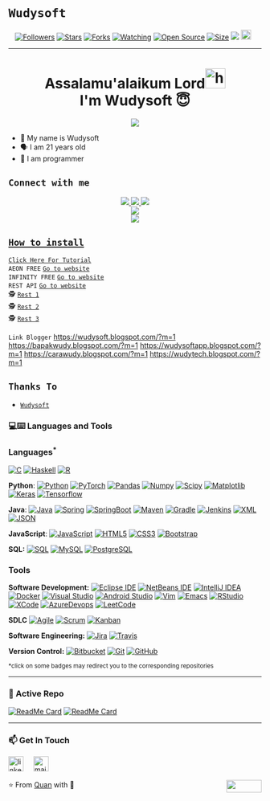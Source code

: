 # ```Wudysoft```
<p align="center">
<a href="https://github.com/AyGemuy/followers"><img title="Followers" src="https://img.shields.io/github/followers/AyGemuy?color=red&style=flat-square"></a>
<a href="https://github.com/AyGemuy/AyGemuy/stargazers/"><img title="Stars" src="https://img.shields.io/github/stars/AyGemuy/AyGemuy?color=blue&style=flat-square"></a>
<a href="https://github.com/AyGemuy/AyGemuy/network/members"><img title="Forks" src="https://img.shields.io/github/forks/AyGemuy/AyGemuy?color=red&style=flat-square"></a>
<a href="https://github.com/AyGemuy/AyGemuy/watchers"><img title="Watching" src="https://img.shields.io/github/watchers/AyGemuy/AyGemuy?label=Watchers&color=blue&style=flat-square"></a>
<a href="https://github.com/AyGemuy/AyGemuy"><img title="Open Source" src="https://badges.frapsoft.com/os/v2/open-source.svg?v=103"></a>
<a href="https://github.com/AyGemuy/AyGemuy/"><img title="Size" src="https://img.shields.io/github/repo-size/AyGemuy/AyGemuy?style=flat-square&color=green"></a>
<a href="https://hits.seeyoufarm.com"><img src="https://hits.seeyoufarm.com/api/count/incr/badge.svg?url=https%3A%2F%2Fgithub.com%2FAyGemuy%2FAyGemuy&count_bg=%2379C83D&title_bg=%23555555&icon=probot.svg&icon_color=%2300FF6D&title=hits&edge_flat=false"/></a>
<a href="https://github.com/AyGemuy/AyGemuy/graphs/commit-activity"><img height="20" src="https://img.shields.io/badge/Maintained%3F-yes-green.svg"></a>&nbsp;&nbsp;
</p>
<p align='center'>
    </p>

-------
<h1 align="center">Assalamu'alaikum Lord<img src="https://user-images.githubusercontent.com/1303154/88677602-1635ba80-d120-11ea-84d8-d263ba5fc3c0.gif" width="40px" alt="hi"><br>I'm Wudysoft 😇 </h1>
<p align="center">
  <img src="https://i.pinimg.com/736x/8a/c5/18/8ac5183b841fb608516a588ca29c4439.jpg" /></>
</p>

- 👼 My name is Wudysoft 
- 🗣️ I am 21 years old 
- 🔭 I am programmer

## ```Connect with me```
<p align="center">
  <a href="https://wa.me/6282195322106"><img src="https://img.shields.io/badge/WhatsApp-25D366?style=for-the-badge&logo=whatsapp&logoColor=white" />
  <a href="https://www.facebook.com/profile.php?id=100015526687857"><img src="https://img.shields.io/badge/Facebook-%234267B2.svg?&style=for-the-badge&logo=facebook&logoColor=white" />
  <a href="https://t.me/wudysoft_group"><img src="https://img.shields.io/badge/Telegram-%230088cc.svg?&style=for-the-badge&logo=telegram&logoColor=white" /> <br>
  <a href="https://github.com/AyGemuy"><img src="https://img.shields.io/badge/-GitHub-black?style=flat-square&logo=github" /> <br>
  <a href="https://komarev.com/ghpvc/?username=AyGemuy&color=blue&style=flat-square&label=Profile+Dilihat"><img src="https://komarev.com/ghpvc/?username=AyGemuy&color=blue&style=flat-square&label=Profile+Dilihat" />

</p>

## ```How to install```


[`Click Here For Tutorial`](https://youtu.be/BCY6V2PDDEA)<br>
```AEON FREE```
[`Go to website`](http://web.aeonfree.com)<br>
```INFINITY FREE```
[`Go to website`](http://app.infinityfree.net)<br>
```REST API```
[`Go to website`](http://app.infinityfree.net)<br>
🕵️ [`Rest 1`](http://wudysoft.ay-gemuy.repl.co)<br>
🕵️ [`Rest 2`](http://api-wudy.herokuapp.com)<br>
🕵️ [`Rest 3`](http://api-wudy.vercel.app)<br>

```Link Blogger```
https://wudysoft.blogspot.com/?m=1
https://bapakwudy.blogspot.com/?m=1
https://wudysoftapp.blogspot.com/?m=1
https://carawudy.blogspot.com/?m=1
https://wudytech.blogspot.com/?m=1
      
## ```Thanks To```
- [`Wudysoft`](https://api.whatsapp.com/send?phone=6282195322106&text=P%20bang)

### 💻:keyboard: Languages and Tools 

### Languages<sup>*</sup>

[![C](https://img.shields.io/badge/-A8B9CC?style=flat&logo=c&logoColor=white&link=https://github.com/AyGemuy)](https://github.com/AyGemuy)
[![Haskell](https://img.shields.io/badge/-Haskell-purple?style=flat&logo=haskell&logoColor=white&link=https://github.com/AyGemuy/AyGemuy)](https://github.com/AyGemuy/AyGemuy)
[![R](https://img.shields.io/badge/-R-blue?style=flat&logo=R&logoColor=white&link=https://github.com/AyGemuy/AyGemuy)](https://github.com/AyGemuy/AyGemuy)

  **Python**:
  [![Python](https://img.shields.io/badge/-Python-black?style=flat&logo=python&link=https://github.com/AyGemuy/Python-AWS-TradingAI)](https://github.com/AyGemuy/Python-AWS-TradingAI)
  [![PyTorch](https://img.shields.io/badge/-PyTorch-EE4C2C?style=flat&logo=PyTorch&logoColor=white&link=https://github.com/AyGemuy/Python-AWS-TradingAI)](https://github.com/AyGemuy/Python-AWS-TradingAI)
  [![Pandas](https://img.shields.io/badge/-Pandas-150458?style=flat&logo=Pandas&link=https://github.com/AyGemuy/Python-AWS-TradingAI)](https://github.com/AyGemuy/Python-AWS-TradingAI)
  [![Numpy](https://img.shields.io/badge/-Numpy-lightgray?style=flat&logo=Numpy&logoColor=white&link=https://github.com/AyGemuy/Python-AWS-TradingAI)](https://github.com/AyGemuy/Python-AWS-TradingAI)
  [![Scipy](https://img.shields.io/badge/-Scipy-blue?style=flat&logo=Scipy&logoColor=white&link=https://github.com/AyGemuy/Python-AWS-TradingAI)](https://github.com/AyGemuy/Python-AWS-TradingAI)
  [![Matplotlib](https://img.shields.io/badge/-Matplotlib-black?style=flat&logo=Matplotlib&logoColor=white&link=https://github.com/AyGemuy/Python-AWS-TradingAI)](https://github.com/AyGemuy/Python-AWS-TradingAI)
  [![Keras](https://img.shields.io/badge/-Keras-D00000?style=flat&logo=Keras&link=https://github.com/AyGemuy/Python-AWS-TradingAI)](https://github.com/AyGemuy/Python-AWS-TradingAI)
  [![Tensorflow](https://img.shields.io/badge/-Tensorflow-gray?style=flat&logo=tensorflow&link=https://github.com/AyGemuy/Python-AWS-TradingAI)](https://github.com/AyGemuy/Python-AWS-TradingAI) 

  **Java**: 
  [![Java](https://img.shields.io/badge/Java-orange?style=flat&logo=java&logoColor=white&link=https://github.com/AyGemuy/OOP-JAVA-and-Android-App-Developer)](https://github.com/AyGemuy/OOP-JAVA-and-Android-App-Developer) 
  [![Spring](https://img.shields.io/badge/-Spring-lightgray?style=flat&logo=spring&link=https://github.com/AyGemuy/Java-Web-Developer)](https://github.com/AyGemuy/Java-Web-Developer)
  [![SpringBoot](https://img.shields.io/badge/-Springboot-black?style=flat&logo=springboot&link=https://github.com/AyGemuy/Java-Web-Developer)](https://github.com/AyGemuy/Java-Web-Developer)
  [![Maven](https://img.shields.io/badge/Maven-C71A36?style=flat&logo=apache-maven&link=hhttps://github.com/AyGemuy/Java-Web-Developer)](https://github.com/AyGemuy/Java-Web-Developer) 
  [![Gradle](https://img.shields.io/badge/Gradle-02303A?style=flat&logo=gradle&link=hhttps://github.com/AyGemuy/Java-Web-Developer)](https://github.com/AyGemuy/Java-Web-Developer)
  [![Jenkins](https://img.shields.io/badge/Jenkins-gray?style=flat&logo=jenkins&link=hhttps://github.com/AyGemuy/Java-Web-Developer)](https://github.com/AyGemuy/Java-Web-Developer) 
  [![XML](https://img.shields.io/badge/-XML-orange?style=flat&logo=xml&link=https://github.com/AyGemuy/Java-Web-Developer)](https://github.com/AyGemuy/Java-Web-Developer)
  [![JSON](https://img.shields.io/badge/-JSON-lightgray?style=flat&logo=json&link=https://github.com/AyGemuy/Java-Web-Developer)](https://github.com/AyGemuy/Java-Web-Developer)

  **JavaScript**: 
  [![JavaScript](https://img.shields.io/badge/-JavaScript-black?style=flat&logo=javascript&link=https://github.com/AyGemuy/Front-End-Dev)](https://github.com/AyGemuy/Front-End-Dev)
  [![HTML5](https://img.shields.io/badge/-HTML5-E34F26?style=flat&logo=html5&logoColor=white&link=https://github.com/AyGemuy/Front-End-Dev)](https://github.com/AyGemuy/Front-End-Dev) 
  [![CSS3](https://img.shields.io/badge/-CSS3-1572B6?style=flat&logo=css3&link=https://github.com/AyGemuy/Front-End-Dev)](https://github.com/AyGemuy/Front-End-Dev) 
  [![Bootstrap](https://img.shields.io/badge/-Bootstrap-purple?style=flat&logo=bootstrap&link=https://github.com/AyGemuy/Front-End-Dev)](https://github.com/AyGemuy/Front-End-Dev) 

  **SQL:**
  [![SQL](https://img.shields.io/badge/-SQL-orange?style=flat&logo=sql&link=https://github.com/AyGemuy)](https://github.com/AyGemuy)
  [![MySQL](https://img.shields.io/badge/-MySQL-lightgray?style=flat&logo=mysql&link=https://github.com/AyGemuy)](https://github.com/AyGemuy)
  [![PostgreSQL](https://img.shields.io/badge/-PostgreSQL-blue?style=flat&logo=postgresql&link=https://github.com/AyGemuy)](https://github.com/AyGemuy)

### Tools

**Software Development:**
[![Eclipse IDE](https://img.shields.io/badge/-darkblue?style=flat&logo=Eclipse-IDE&logoColor=white&link=https://github.com/AyGemuy "Eclipse IDE")](https://github.com/AyGemuy)
[![NetBeans IDE](https://img.shields.io/badge/-1B6AC6?style=flat&logo=Apache-NetBeans-IDE&logoColor=white&link=https://github.com/AyGemuy "NetBeans IDE")](https://github.com/AyGemuy)
[![IntelliJ IDEA](https://img.shields.io/badge/-red?style=flat&logo=IntelliJ-IDEA&logoColor=white&link=https://github.com/AyGemuy "IntelliJ IDEA")](https://github.com/AyGemuy)
[![Docker](https://img.shields.io/badge/-2496ED?style=flat&logo=Docker&logoColor=white&link=https://github.com/AyGemuy "Docker")](https://github.com/AyGemuy)
[![Visual Studio](https://img.shields.io/badge/-007ACC?style=flat&logo=Visual-Studio-Code&logoColor=white&link=https://github.com/AyGemuy "Visual Studio")](https://github.com/AyGemuy)
[![Android Studio](https://img.shields.io/badge/-3DDC84?style=flat&logo=Android-Studio&logoColor=white&link=https://github.com/AyGemuy "Android Studio" )](https://github.com/AyGemuy)
[![Vim](https://img.shields.io/badge/-019733?style=flat&logo=Vim&logoColor=white&link=https://github.com/AyGemuy "Vim")](https://github.com/AyGemuy)
[![Emacs](https://img.shields.io/badge/-7F5AB6?style=flat&logo=GNU-Emacs&logoColor=white&link=https://github.com/AyGemuy "Emacs")](https://github.com/AyGemuy)
[![RStudio](https://img.shields.io/badge/-75AADB?style=flat&logo=RStudio&logoColor=white&link=https://github.com/AyGemuy "RStudio")](https://github.com/AyGemuy)
[![XCode](https://img.shields.io/badge/-1575F9?style=flat&logo=Xcode&logoColor=white&link=https://github.com/AyGemuy "XCode")](https://github.com/AyGemuy)
[![AzureDevops](https://img.shields.io/badge/-0175C2?style=flat&logo=azureDevops&logoColor=white&link=https://github.com/AyGemuy "AzureDevops")](https://github.com/AyGemuy)
[![LeetCode](https://img.shields.io/badge/-02569B?style=flat&logo=leetCode&logoColor=white&link=https://github.com/AyGemuy "LeetCode")](https://github.com/AyGemuy)

**SDLC**
[![Agile](https://img.shields.io/badge/Agile-blue?style=flat&logo=Agile&logoColor=white&link=https://github.com/AyGemuy "Agile")](https://github.com/AyGemuy) [![Scrum](https://img.shields.io/badge/Scrum-green?style=flat&logo=Scrum&logoColor=white&link=https://github.com/AyGemuy "Scrum")](https://github.com/AyGemuy) [![Kanban](https://img.shields.io/badge/Kanban-red?style=flat&logo=Kanban&logoColor=white&link=https://github.com/AyGemuy "Kanban")](https://github.com/AyGemuy)

**Software Engineering:**
[![Jira](https://img.shields.io/badge/-Jira-0052CC?style=flat&logo=jira&logoColor=white&link=https://github.com/AyGemuy)](https://github.com/AyGemuy)
[![Travis](https://img.shields.io/badge/-Travis-red?style=flat&logo=travis&logoColor=white&link=https://github.com/AyGemuy)](https://github.com/AyGemuy) 

**Version Control:**
[![Bitbucket](https://img.shields.io/badge/-Bitbucket-blue?style=flat&logo=bitbucket&link=https://github.com/AyGemuy)](https://github.com/AyGemuy)
[![Git](https://img.shields.io/badge/-Git-black?style=flat&logo=git&link=https://github.com/AyGemuy)](https://github.com/AyGemuy) 
[![GitHub](https://img.shields.io/badge/-GitHub-181717?style=flat&logo=github&link=https://github.com/AyGemuy)](https://github.com/AyGemuy)

<sup>*click on some badges may redirect you to the corresponding repositories</sup>

---
### 👀 Active Repo
[![ReadMe Card](https://github-readme-stats.vercel.app/api/pin/?username=Quananhle&repo=Data-Structure-and-Algorithms&theme=radical "AData-Structure-and-Algorithms")](https://github.com/AyGemuy/Data-Structure-and-Algorithms)
[![ReadMe Card](https://github-readme-stats.vercel.app/api/pin/?username=Quananhle&repo=OOP-JAVA-and-Android-App-Developer&theme=highcontrast "Android-Software-Development")](https://github.com/AyGemuy/OOP-JAVA-and-Android-App-Developer)

<!-- ### 🏆 Github Status
![Top Used Language](https://github-readme-stats.vercel.app/api/top-langs/?username=quananhle&show_icons=true&theme=tokyonight&hide_border=true)
![My Github Status](https://github-readme-stats.vercel.app/api?username=quananhle&show_icons=true&theme=shades-of-purple&hide_border=true) -->

 ---
### 📫 Get In Touch
<!--[![LinkedIn](https://www.vectorlogo.zone/logos/linkedin/linkedin-icon.svg "quan-le-5932b8160")](https://www.linkedin.com/in/quan-le-5932b8160/)-->
<a href="mailto:qle2@hawk.iit.edu"><img src="https://www.vectorlogo.zone/logos/linkedin/linkedin-icon.svg" width="30px" alt="linkedin"></a>
&nbsp; &nbsp;
<a href="mailto:qle2@hawk.iit.edu"><img src="https://www.vectorlogo.zone/logos/gmail/gmail-icon.svg" width="30px" alt="mail"></a> 
&nbsp; &nbsp;
 
⭐️ From [Quan](https://github.com/AyGemuy) with :sparkling_heart: 
<img align="right" width="70" height="25" src="https://visitor-badge.glitch.me/badge?page_id=quananhle.quananhle0">
